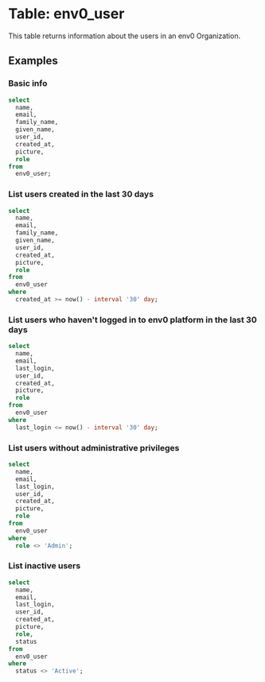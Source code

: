 # Table: env0_user

This table returns information about the users in an env0 Organization.

## Examples

### Basic info

```sql
select
  name,
  email,
  family_name,
  given_name,
  user_id,
  created_at,
  picture,
  role
from
  env0_user;
```

### List users created in the last 30 days

```sql
select
  name,
  email,
  family_name,
  given_name,
  user_id,
  created_at,
  picture,
  role
from
  env0_user
where
  created_at >= now() - interval '30' day;
```

### List users who haven't logged in to env0 platform in the last 30 days

```sql
select
  name,
  email,
  last_login,
  user_id,
  created_at,
  picture,
  role
from
  env0_user
where
  last_login <= now() - interval '30' day;
```

### List users without administrative privileges

```sql
select
  name,
  email,
  last_login,
  user_id,
  created_at,
  picture,
  role
from
  env0_user
where
  role <> 'Admin';
```

### List inactive users

```sql
select
  name,
  email,
  last_login,
  user_id,
  created_at,
  picture,
  role,
  status
from
  env0_user
where
  status <> 'Active';
```